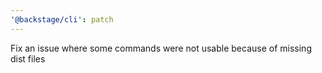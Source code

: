 ```yaml
---
'@backstage/cli': patch
---
```


Fix an issue where some commands were not usable because of missing dist files

